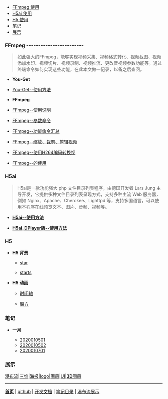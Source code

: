
- [FFmpeg 使用](#ffmpeg)
- [H5ai 使用](#h5ai)
- [H5 使用](#h5)
- [笔记](#笔记)
- [展示](#展示)


### FFmpeg  ------------------------

> 如此强大的FFmpeg，能够实现视频采集、视频格式转化、视频截图、视频添加水印、视频切片、视频录制、视频推流、更改音视频参数功能等。通过终端命令如何实现这些功能，在此本文做一记录，以备之后查阅。

 - **You-Get**

  - [You-Get--使用方法](文章/You-Get使用方法.markdown)


 - **FFmpeg**
  - [FFmpeg--使用说明](文章/FFmpeg使用说明.markdown)

  - [FFmpeg--参数命令](文章/FFmpeg参数命令.markdown)

  - [FFmpeg--功能命令汇总](文章/FFmpeg功能命令汇总.markdown)

  - [FFmpeg--缩放、裁剪、剪辑视频](文章/ffmpeg缩放、裁剪、剪辑视频.markdown)

  - [FFmpeg--使用H264编码转换视](文章/FFmpeg使用H264编码转换视.markdown)

  - [FFmpeg--的使用](文章/FFmpeg的使用.markdown)

### H5ai

> H5ai是一款功能强大 php 文件目录列表程序，由德国开发者 Lars Jung 主导开发，它提供多种文件目录列表呈现方式，支持多种主流 Web 服务器，例如 Nginx、Apache、Cherokee、Lighttpd 等，支持多国语言，可以使用本程序在线预览文本、图片、音频、视频等。


  - [**H5ai--使用方法**](文章/H5ai.markdown)

  - [**H5ai_DPlayer版--使用方法**](文章/h5ai-DPlayer版.markdown)



### H5

 - **H5 背景**

    - [star](文章/代码/star.htm)                  

    - [starts](文章/代码/starts.html)             


 - **H5 动画**

    - [时间轴](https://www.html5tricks.com/demo/jquery-event-timeline/index.html)

    - [魔方](https://www.html5tricks.com/demo/html5-css3-3d-rubik-cube/index.html)


### 笔记

 - **一月**

    - [2020010501](文章/2020010501.markdown)
    - [2020010502](文章/2020010502.markdown)
    - [2020010701](文章/20200107.markdown)

### 展示

[瀑布流](瀑布流.md)|[三维](文章/平衡车-动动三维.markdown)|[海报](文章/产品海报[11p].markdown)|[logo](文章/金融logo[20P].markdown)|[画册](文章/植保无人机画册[24P].markdown)|[UI](文章/UI.markdown)|[**3D**图册](文章/3D旋转.markdown)


------
[**首页**](https://wk6111.github.io/6111/)  |  [github](https://github.com/wk6111)  |  [开发文档](https://guides.github.com/features/mastering-markdown/)  |  [笔记目录](笔记目录.markdown)  |  [瀑布流展示](瀑布流.md)
